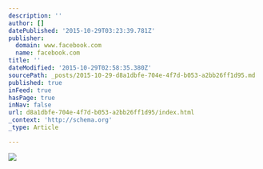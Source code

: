 ```yaml
---
description: ''
author: []
datePublished: '2015-10-29T03:23:39.781Z'
publisher:
  domain: www.facebook.com
  name: facebook.com
title: ''
dateModified: '2015-10-29T02:58:35.380Z'
sourcePath: _posts/2015-10-29-d8a1dbfe-704e-4f7d-b053-a2bb26ff1d95.md
published: true
inFeed: true
hasPage: true
inNav: false
url: d8a1dbfe-704e-4f7d-b053-a2bb26ff1d95/index.html
_context: 'http://schema.org'
_type: Article

---
```

![](https://scontent-lga3-1.xx.fbcdn.net/hphotos-frc3/v/t1.0-9/10896914_914280141925289_8249467405806364248_n.jpg?oh=e63a1a19480c8e0875cb376c2edc8a96&oe=56AFE885)
